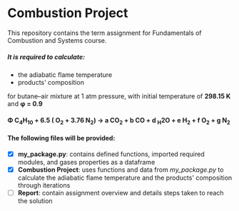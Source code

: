 # Combustion Project
This repository contains the term assignment for Fundamentals of Combustion and Systems course.

##### It is required to calculate:
- the adiabatic flame temperature
- products' composition

for butane–air mixture at 1 atm pressure, with initial temperature of __298.15 K__ and __φ = 0.9__

#### Φ C<sub>4</sub>H<sub>10</sub> + 6.5 ( O<sub>2</sub> + 3.76 N<sub>2</sub>) → a CO<sub>2</sub> + b CO + d <sub>H</sub>2O + e H<sub>2</sub> + f O<sub>2</sub> + g N<sub>2</sub>


#### The following files will be provided:
- [x] __my_package.py__: contains defined functions, imported required modules, and gases properties as a dataframe 
- [x] __Combustion Project__: uses functions and data from *my_package.py* to calculate the adiabatic flame temperature and the products' composition through iterations
- [ ] __Report__: contain assignment overview and details steps taken to reach the solution
